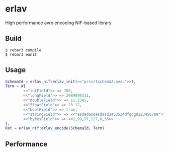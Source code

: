 erlav
=====

High performance avro encoding NIF-based library

Build
-----

    $ rebar3 compile
    $ rebar3 eunit

Usage
-----

```erlang
SchemaId = erlav_nif:erlav_init(<<"priv/tschema2.avsc">>),
Term = #{
        <<"intField">> => 789,
        <<"longField">> => 2989898111,
        <<"doubleField">> => 11.2345,
        <<"floatField">> => 23.12,
        <<"boolField">> => true,
        <<"stringField">> => <<"asdadasdasdasd3453534dfgdgd123456789">>,
        <<"bytesField">> => <<1,99,57,127,0,56>>
},
Ret = erlav_nif:erlav_encode(SchemaId, Term)
```


Performance
-----
